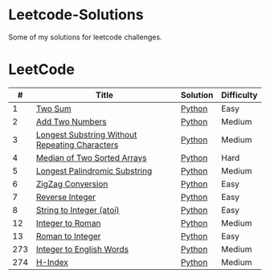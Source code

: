 # Leetcode-Solutions
Some of my solutions for leetcode challenges.


LeetCode
========


| # | Title | Solution | Difficulty |
|---| ----- | -------- | ---------- |
|1|[Two Sum](https://leetcode.com/problems/two-sum/)| [Python](./1-Two_Sum/1-Two_Sum.ipynb)|Easy|
|2|[Add Two Numbers](https://leetcode.com/problems/add-two-numbers/)| [Python](./2-Add_Two_Numbers/2-Add_Two_Numbers.ipynb)|Medium|
|3|[Longest Substring Without Repeating Characters](https://leetcode.com/problems/longest-substring-without-repeating-characters/)| [Python](./3-Longest_Substring_Without_Repeating_Characters/3-Longest_Substring_Without_Repeating_Characters.ipynb)|Medium|
|4|[Median of Two Sorted Arrays](https://leetcode.com/problems/median-of-two-sorted-arrays/)| [Python](./4-Median_of_Two_Sorted_Arrays/4-Median_of_Two_Sorted_Arrays.ipynb)|Hard|
|5|[Longest Palindromic Substring](https://leetcode.com/problems/longest-palindromic-substring/)| [Python](./5-Longest_Palindromic_Substring/5-Longest_Palindromic_Substring.ipynb)|Medium|
|6|[ZigZag Conversion](https://leetcode.com/problems/zigzag-conversion/)| [Python](./6-Zigzag_Conversion/6-Zigzag_Conversion.ipynb)|Easy|
|7|[Reverse Integer](https://leetcode.com/problems/reverse-integer/)| [Python](./7-Reverse_Integer/7-Reverse_Integer.ipynb)|Easy|
|8|[String to Integer (atoi)](https://leetcode.com/problems/string-to-integer-atoi/)| [Python](./8-String_to_Integer_(atoi)/8-String_to_Integer_(atoi).ipynb)|Easy|
|12|[Integer to Roman](https://leetcode.com/problems/integer-to-roman/)| [Python](./12-Integer_to_Roman/12-Integer_to_Roman.ipynb)|Medium|
|13|[Roman to Integer](https://leetcode.com/problems/roman-to-integer/)| [Python](./13-Roman_to_Integer/13-Roman_to_Integer.ipynb)|Easy|
|273|[Integer to English Words](https://leetcode.com/problems/integer-to-english-words/)| [Python](./273-Integer_to_English_Words/273-Integer_to_English_Words.ipynb)|Medium|
|274|[H-Index](https://leetcode.com/problems/h-index/)| [Python](./274-H-Index/274-H-Index.ipynb)|Medium|
